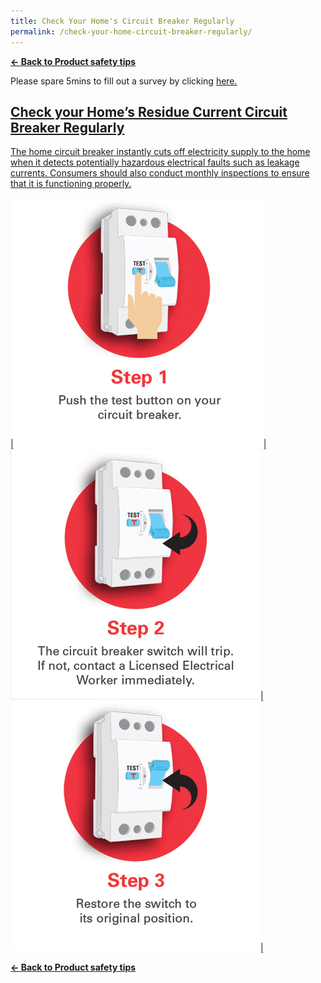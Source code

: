 ```yaml
---
title: Check Your Home's Circuit Breaker Regularly
permalink: /check-your-home-circuit-breaker-regularly/
---
```

**[&#8592; Back to Product safety tips](/consumers/product-safety-tips/home-appliances-and-furniture)**

Please spare 5mins to fill out a survey by clicking <a href = "https://form.gov.sg/63a160c3cf15ee00129a4ab4">here.

## Check your Home’s Residue Current Circuit Breaker Regularly
The home circuit breaker instantly cuts off electricity supply to the home when it detects potentially hazardous electrical faults such as leakage currents. Consumers should also conduct monthly inspections to ensure that it is functioning properly.

|![residual current circuit breaker](/images/consumers/did-you-know/circuit-breaker/home-circuit-breaker-step1.jpg)|![residual current circuit breaker](/images/consumers/did-you-know/circuit-breaker/home-circuit-breaker-step2.jpg)|![residual current circuit breaker](/images/consumers/did-you-know/circuit-breaker/home-circuit-breaker-step3.jpg)|

**[&#8592; Back to Product safety tips](/consumers/product-safety-tips/home-appliances-and-furniture)**